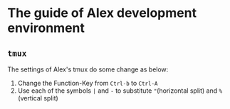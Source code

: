 The guide of Alex development environment
===

## `tmux`
The settings of Alex's tmux do some change as below:
1. Change the Function-Key from `Ctrl-b` to `Ctrl-A`
2. Use each of the symbols `|` and `-` to substitute `"`(horizontal split) and `%`(vertical split)

